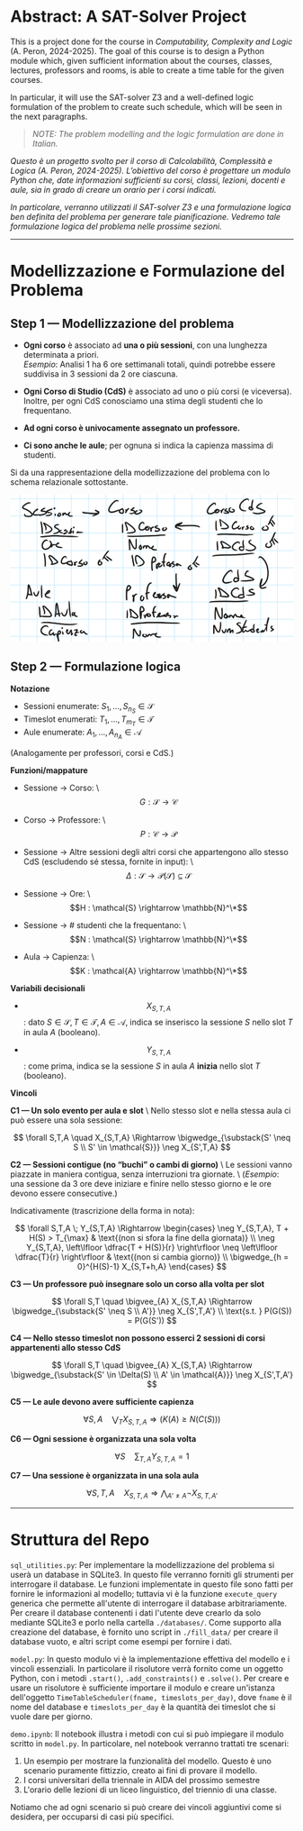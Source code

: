 # Abstract: A SAT-Solver Project
This is a project done for the course in *Computability, Complexity and Logic* (A. Peron, 2024-2025). The goal of this course is to design a Python module which, given sufficient information about the courses, classes, lectures, professors and rooms, is able to create a time table for the given courses. 

In particular, it will use the SAT-solver Z3 and a well-defined logic formulation of the problem to create such schedule, which will be seen in the next paragraphs. 

> *NOTE: The problem modelling and the logic formulation are done in Italian.*

*Questo è un progetto svolto per il corso di Calcolabilità, Complessità e Logica (A. Peron, 2024-2025). L’obiettivo del corso è progettare un modulo Python che, date informazioni sufficienti su corsi, classi, lezioni, docenti e aule, sia in grado di creare un orario per i corsi indicati.*

*In particolare, verranno utilizzati il SAT-solver Z3 e una formulazione logica ben definita del problema per generare tale pianificazione. Vedremo tale formulazione logica del problema nelle prossime sezioni.*

---

# Modellizzazione e Formulazione del Problema

## Step 1 — Modellizzazione del problema

- **Ogni corso** è associato ad **una o più sessioni**, con una lunghezza determinata a priori.  
  *Esempio*: Analisi 1 ha 6 ore settimanali totali, quindi potrebbe essere suddivisa in 3 sessioni da 2 ore ciascuna.

- **Ogni Corso di Studio (CdS)** è associato ad uno o più corsi (e viceversa).  
  Inoltre, per ogni CdS conosciamo una stima degli studenti che lo frequentano.

- **Ad ogni corso è univocamente assegnato un professore.**

- **Ci sono anche le aule**; per ognuna si indica la capienza massima di studenti.

Si da una rappresentazione della modellizzazione del problema con lo schema relazionale sottostante.

![Relational Schema](./miscellaneous/schema.png)

## Step 2 — Formulazione logica

**Notazione**

- Sessioni enumerate: $S_1, \ldots, S_{n_S} \in \mathcal{S}$
- Timeslot enumerati: $T_1, \ldots, T_{m_T} \in \mathcal{T}$
- Aule enumerate: $A_1, \ldots, A_{n_A} \in \mathcal{A}$

(Analogamente per professori, corsi e CdS.)

**Funzioni/mappature**

- Sessione → Corso:  \\
  $$G : \mathcal{S} \rightarrow \mathcal{C}$$

- Corso → Professore:  \\
  $$P : \mathcal{C} \rightarrow \mathcal{P}$$

- Sessione → Altre sessioni degli altri corsi che appartengono allo stesso CdS (escludendo sé stessa, fornite in input):  \\
  $$\Delta : \mathcal{S} \rightarrow \mathcal{P}(\mathcal{S}) \subseteq \mathcal{S}$$

- Sessione → Ore:  \\
  $$H : \mathcal{S} \rightarrow \mathbb{N}^\*$$

- Sessione → # studenti che la frequentano:  \\
  $$N : \mathcal{S} \rightarrow \mathbb{N}^\*$$

- Aula → Capienza:  \\
  $$K : \mathcal{A} \rightarrow \mathbb{N}^\*$$

**Variabili decisionali**

- $$X_{S,T,A}$$: dato $S \in \mathcal{S}, T \in \mathcal{T}, A \in \mathcal{A}$, indica se inserisco la sessione $S$ nello slot $T$ in aula $A$ (booleano).

- $$Y_{S,T,A}$$: come prima, indica se la sessione $S$ in aula $A$ **inizia** nello slot $T$ (booleano).

**Vincoli**

**C1 — Un solo evento per aula e slot**  \\
Nello stesso slot e nella stessa aula ci può essere una sola sessione:

$$
\forall S,T,A \quad X_{S,T,A} \Rightarrow \bigwedge_{\substack{S' \neq S \\ S' \in \mathcal{S}}} \neg X_{S',T,A}
$$

**C2 — Sessioni contigue (no “buchi” o cambi di giorno)**  \\
Le sessioni vanno piazzate in maniera contigua, senza interruzioni tra giornate.  \\
(*Esempio*: una sessione da 3 ore deve iniziare e finire nello stesso giorno e le ore devono essere consecutive.)

Indicativamente (trascrizione della forma in nota):

$$
\forall S,T,A \; Y_{S,T,A} \Rightarrow
\begin{cases}
\neg Y_{S,T,A}, T + H(S) > T_{\max} & \text{(non si sfora la fine della giornata)} \\
\neg Y_{S,T,A}, \left\lfloor \dfrac{T + H(S)}{r} \right\rfloor \neq \left\lfloor \dfrac{T}{r} \right\rfloor & \text{(non si cambia giorno)} \\
\bigwedge_{h = 0}^{H(S)-1} X_{S,T+h,A}
\end{cases}
$$


**C3 — Un professore può insegnare solo un corso alla volta per slot**

$$
\forall S,T \quad \bigvee_{A} X_{S,T,A} \Rightarrow
\bigwedge_{\substack{S' \neq S \\ A'}} \neg X_{S',T,A'} \\
\text{s.t. } P(G(S)) = P(G(S'))
$$

**C4 — Nello stesso timeslot non possono esserci 2 sessioni di corsi appartenenti allo stesso CdS**

$$
\forall S,T \quad \bigvee_{A} X_{S,T,A} \Rightarrow
\bigwedge_{\substack{S' \in \Delta(S) \\ A' \in \mathcal{A}}} \neg X_{S',T,A'}
$$

**C5 — Le aule devono avere sufficiente capienza**

$$
\forall S,A \quad \bigvee_{T} X_{S,T,A} \Rightarrow \left( K(A) \ge N(C(S)) \right)
$$

**C6 — Ogni sessione è organizzata una sola volta**

$$
\forall S \quad \sum_{T,A} Y_{S,T,A} = 1
$$

**C7 — Una sessione è organizzata in una sola aula**

$$
\forall S,T,A \quad X_{S,T,A} \Rightarrow \bigwedge_{A' \ne A} \neg X_{S,T,A'}
$$

---

# Struttura del Repo

`sql_utilities.py`: Per implementare la modellizzazione del problema si userà un database in SQLite3. In questo file verranno forniti gli strumenti per interrogare il database. Le funzioni implementate in questo file sono fatti per fornire le informazioni al modello; tuttavia vi è la funzione `execute_query` generica che permette all'utente di interrogare il database arbitrariamente. Per creare il database contenenti i dati l'utente deve crearlo da solo mediante SQLite3 e porlo nella cartella `./databases/`. Come supporto alla creazione del database, è fornito uno script in `./fill_data/` per creare il database vuoto, e altri script come esempi per fornire i dati.

`model.py`: In questo modulo vi è la implementazione effettiva del modello e i vincoli essenziali. In particolare il risolutore verrà fornito come un oggetto Python, con i metodi `.start()`, `.add_constraints()` e `.solve()`. Per creare e usare un risolutore è sufficiente importare il modulo e creare un'istanza dell'oggetto `TimeTableScheduler(fname, timeslots_per_day)`, dove `fname` è il nome del database e `timeslots_per_day` è la quantità dei timeslot che si vuole dare per giorno.

`demo.ipynb`: Il notebook illustra i metodi con cui si può impiegare il modulo scritto in `model.py`. In particolare, nel notebook verranno trattati tre scenari:
1. Un esempio per mostrare la funzionalità del modello. Questo è uno scenario puramente fittizzio, creato ai fini di provare il modello.
2. I corsi universitari della triennale in AIDA del prossimo semestre
3. L'orario delle lezioni di un liceo linguistico, del triennio di una classe.

Notiamo che ad ogni scenario si può creare dei vincoli aggiuntivi come si desidera, per occuparsi di casi più specifici.